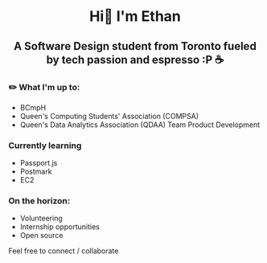 # <p align="center">Hi👋  I'm Ethan</p>
## <p align="center">A Software Design student from Toronto fueled by tech passion and espresso :P ☕</p>

### ✏️ What I'm up to:

* BCmpH 
* Queen's Computing Students' Association (COMPSA) 
* Queen's Data Analytics Association (QDAA) Team Product Development 
  
### Currently learning

* Passport.js
* Postmark
* EC2

### On the horizon:

* Volunteering
* Internship opportunities
* Open source 

Feel free to connect / collaborate  
